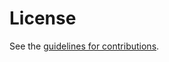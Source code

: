 # License

See the
[guidelines for contributions](https://github.com/MikeBishop/http-misc-extensions/blob/master/CONTRIBUTING.md).
